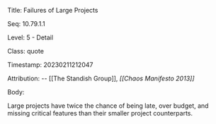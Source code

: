 Title:  Failures of Large Projects

Seq:    10.79.1.1

Level:  5 - Detail

Class:  quote

Timestamp: 20230211212047

Attribution: -- [[The Standish Group]], *[[Chaos Manifesto 2013]]*

Body:

Large projects have twice the chance of being late, over budget, and missing critical features than their smaller project counterparts.

